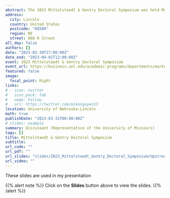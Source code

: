 ```yaml
---
abstract: The 2023 Mittelstaedt & Gentry Doctoral Symposium was held March 31 – April 2, 2022
address:
  city: Lincoln
  country: United States
  postcode: "68588"
  region: NE
  street: 808 R Street
all_day: false
authors: []
date: "2023-03-30T17:00:00Z"
date_end: "2023-04-01T12:00:00Z"
event: 2023 Mittelstaedt & Gentry Doctoral Symposium
event_url: https://business.unl.edu/academic-programs/departments/marketing/about/robert-mittelstaedt-doctoral-symposium/
featured: false
image:
  focal_point: Right
links:
# - icon: twitter
#   icon_pack: fab
#   name: Follow
#   url: https://twitter.com/mikenguyen13
location: University of Nebraska-Lincoln
math: true
publishDate: "2023-03-31T00:00:00Z"
# slides: example
summary: Discussant (Representative of the University of Missouri)
tags: []
title: Mittelstaedt & Gentry Doctoral Symposium
subtitle: 
url_code: ""
url_pdf: ""
url_slides: "slides/2023_Mittelstaedt_Gentry_Doctoral_Symposium/Upstream Competition and manufacturer Disclosure Strategies.pptx"
url_video: ""
---
```


These slides are used in my presentation

{{% alert note %}}
Click on the **Slides** button above to view the slides.
{{% /alert %}}